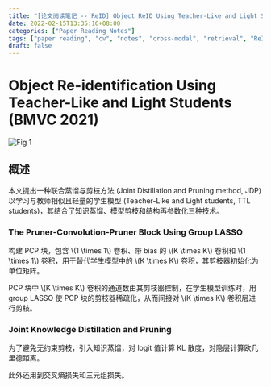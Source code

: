 ```yaml
---
title: "[论文阅读笔记 -- ReID] Object ReID Using Teacher-Like and Light Students (BMVC 2021)"
date: 2022-02-15T13:35:16+08:00
categories: ["Paper Reading Notes"]
tags: ["paper reading", "cv", "notes", "cross-modal", "retrieval", "ReID", "knowledge distillation"]
draft: false
---
```


# Object Re-identification Using Teacher-Like and Light Students (BMVC 2021)

![Fig 1](/images/2022/PRN189/1.png)

## 概述

本文提出一种联合蒸馏与剪枝方法 (Joint Distillation and Pruning method, JDP) 以学习与教师相似且轻量的学生模型 (Teacher-Like and Light students, TTL students)，其结合了知识蒸馏、模型剪枝和结构再参数化三种技术。  

### The Pruner-Convolution-Pruner Block Using Group LASSO

构建 PCP 块，包含 \\(1 \times 1\\) 卷积、带 bias 的 \\(K \times K\\) 卷积和 \\(1 \times 1\\) 卷积，用于替代学生模型中的 \\(K \times K\\) 卷积，其剪枝器初始化为单位矩阵。  

PCP 块中 \\(K \times K\\) 卷积的通道数由其剪枝器控制，在学生模型训练时，用 group LASSO 使 PCP 块的剪枝器稀疏化，从而间接对 \\(K \times K\\) 卷积层进行剪枝。  

### Joint Knowledge Distillation and Pruning

为了避免无约束剪枝，引入知识蒸馏，对 logit 值计算 KL 散度，对隐层计算欧几里德距离。  

此外还用到交叉熵损失和三元组损失。  
